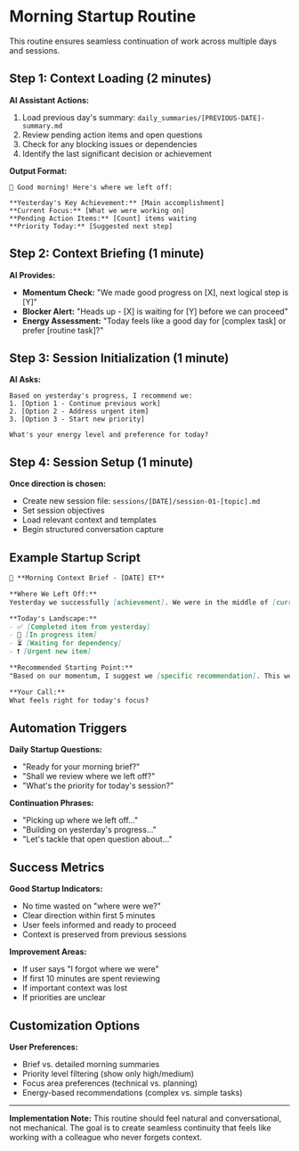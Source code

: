 # Morning Startup Routine

This routine ensures seamless continuation of work across multiple days and sessions.

## Step 1: Context Loading (2 minutes)
**AI Assistant Actions:**
1. Load previous day's summary: `daily_summaries/[PREVIOUS-DATE]-summary.md`
2. Review pending action items and open questions
3. Check for any blocking issues or dependencies
4. Identify the last significant decision or achievement

**Output Format:**
```
🌅 Good morning! Here's where we left off:

**Yesterday's Key Achievement:** [Main accomplishment]
**Current Focus:** [What we were working on]
**Pending Action Items:** [Count] items waiting
**Priority Today:** [Suggested next step]
```

## Step 2: Context Briefing (1 minute)
**AI Provides:**
- **Momentum Check:** "We made good progress on [X], next logical step is [Y]"
- **Blocker Alert:** "Heads up - [X] is waiting for [Y] before we can proceed"
- **Energy Assessment:** "Today feels like a good day for [complex task] or prefer [routine task]?"

## Step 3: Session Initialization (1 minute)
**AI Asks:**
```
Based on yesterday's progress, I recommend we:
1. [Option 1 - Continue previous work]
2. [Option 2 - Address urgent item]
3. [Option 3 - Start new priority]

What's your energy level and preference for today?
```

## Step 4: Session Setup (1 minute)
**Once direction is chosen:**
- Create new session file: `sessions/[DATE]/session-01-[topic].md`
- Set session objectives
- Load relevant context and templates
- Begin structured conversation capture

## Example Startup Script

```markdown
🌅 **Morning Context Brief - [DATE] ET**

**Where We Left Off:**
Yesterday we successfully [achievement]. We were in the middle of [current focus] with [X] completed and [Y] remaining.

**Today's Landscape:**
- ✅ [Completed item from yesterday]
- 🔄 [In progress item]
- ⏳ [Waiting for dependency]
- ❗ [Urgent new item]

**Recommended Starting Point:**
"Based on our momentum, I suggest we [specific recommendation]. This would build on yesterday's [achievement] and move us closer to [goal]."

**Your Call:**
What feels right for today's focus?
```

## Automation Triggers

**Daily Startup Questions:**
- "Ready for your morning brief?"
- "Shall we review where we left off?"
- "What's the priority for today's session?"

**Continuation Phrases:**
- "Picking up where we left off..."
- "Building on yesterday's progress..."
- "Let's tackle that open question about..."

## Success Metrics

**Good Startup Indicators:**
- No time wasted on "where were we?"
- Clear direction within first 5 minutes
- User feels informed and ready to proceed
- Context is preserved from previous sessions

**Improvement Areas:**
- If user says "I forgot where we were"
- If first 10 minutes are spent reviewing
- If important context was lost
- If priorities are unclear

## Customization Options

**User Preferences:**
- Brief vs. detailed morning summaries
- Priority level filtering (show only high/medium)
- Focus area preferences (technical vs. planning)
- Energy-based recommendations (complex vs. simple tasks)

---

**Implementation Note:** This routine should feel natural and conversational, not mechanical. The goal is to create seamless continuity that feels like working with a colleague who never forgets context.